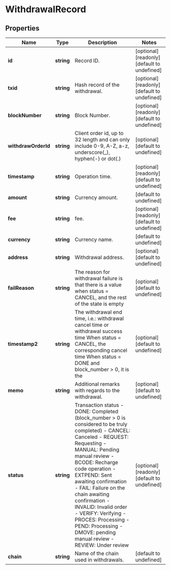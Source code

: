 # WithdrawalRecord

## Properties

Name | Type | Description | Notes
------------ | ------------- | ------------- | -------------
**id** | **string** | Record ID. | [optional] [readonly] [default to undefined]
**txid** | **string** | Hash record of the withdrawal. | [optional] [readonly] [default to undefined]
**blockNumber** | **string** | Block Number. | [optional] [readonly] [default to undefined]
**withdrawOrderId** | **string** | Client order id, up to 32 length and can only include 0-9, A-Z, a-z, underscore(_), hyphen(-) or dot(.)  | [optional] [default to undefined]
**timestamp** | **string** | Operation time. | [optional] [readonly] [default to undefined]
**amount** | **string** | Currency amount. | [default to undefined]
**fee** | **string** | fee. | [optional] [readonly] [default to undefined]
**currency** | **string** | Currency name. | [default to undefined]
**address** | **string** | Withdrawal address. | [optional] [default to undefined]
**failReason** | **string** | The reason for withdrawal failure is that there is a value when status &#x3D; CANCEL, and the rest of the state is empty | [optional] [default to undefined]
**timestamp2** | **string** | The withdrawal end time, i.e.: withdrawal cancel time or withdrawal success time When status &#x3D; CANCEL, the corresponding cancel time When status &#x3D; DONE and block_number &gt; 0, it is the | [optional] [default to undefined]
**memo** | **string** | Additional remarks with regards to the withdrawal. | [optional] [default to undefined]
**status** | **string** | Transaction status  - DONE: Completed (block_number &gt; 0 is considered to be truly completed) - CANCEL: Canceled - REQUEST: Requesting - MANUAL: Pending manual review - BCODE: Recharge code operation - EXTPEND: Sent awaiting confirmation - FAIL: Failure on the chain awaiting confirmation - INVALID: Invalid order - VERIFY: Verifying - PROCES: Processing - PEND: Processing - DMOVE: pending manual review - REVIEW: Under review | [optional] [readonly] [default to undefined]
**chain** | **string** | Name of the chain used in withdrawals. | [default to undefined]

